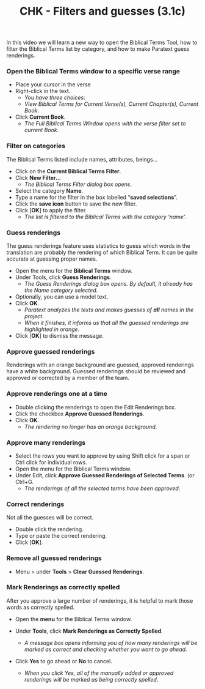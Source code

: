 ﻿---
title: CHK - Filters and guesses (3.1c)
---
In this video we will learn a new way to open the Biblical Terms Tool, how to filter the Biblical Terms list by category, and how to make Paratext guess renderings.

### Open the Biblical Terms window to a specific verse range

-  Place your cursor in the verse
-  Right-click in the text.
    -  *You have three choices*:
    -  *View Biblical Terms for Current Verse(s), Current Chapter(s), Current Book*.
-  Click **Current Book**.
    -  *The Full Biblical Terms Window opens with the verse filter set to current Book*.

### Filter on categories

The Biblical Terms listed include names, attributes, beings…

-  Click on the **Current Biblical Terms Filter**.
-  Click **New Filter…**  
    -  *The Biblical Terms Filter dialog box opens*.
-  Select the category **Name**.
-  Type a name for the filter in the box labelled “**saved selections**”.
-  Click the **save icon** button to save the new filter.
-  Click [**OK**] to apply the filter.  
    -  *The list is filtered to the Biblical Terms with the category ‘name’*.

### Guess renderings

The guess renderings feature uses statistics to guess which words in the translation are probably the rendering of which Biblical Term. It can be quite accurate at guessing proper names.

-  Open the menu for the **Biblical Terms** window.
-  Under Tools, click **Guess Renderings**.  
    -  *The Guess Renderings dialog box opens. By default, it already has the Name category selected*.
-  Optionally, you can use a model text.
-  Click **OK**.
    -  *Paratext analyzes the texts and makes guesses of **all** names in the project*.  
    -  *When it finishes, it informs us that all the guessed renderings are highlighted in orange*.
-  Click [**OK**] to dismiss the message.

### Approve guessed renderings

Renderings with an orange background are guessed, approved renderings have a white background. Guessed renderings should be reviewed and approved or corrected by a member of the team.

### Approve renderings one at a time

-  Double clicking the renderings to open the Edit Renderings box.
-  Click the checkbox **Approve Guessed Renderings**.
-  Click **OK**.
    -  *The rendering no longer has an orange background*.

### Approve many renderings

-  Select the rows you want to approve by using Shift click for a span or Ctrl click for individual rows.
-  Open the menu for the Biblical Terms window.
-  Under Edit, click **Approve Guessed Renderings of Selected Terms**. (or Ctrl+G.
    -  *The renderings of all the selected terms have been approved*.

### Correct renderings

Not all the guesses will be correct.

-  Double click the rendering.
-  Type or paste the correct rendering.
-  Click [**OK**].

### Remove all guessed renderings

-  Menu \> under **Tools** \> **Clear Guessed Renderings**.

### Mark Renderings as correctly spelled

After you approve a large number of renderings, it is helpful to mark those words as correctly spelled.

-  Open the **menu** for the Biblical Terms window.
-  Under **Tools**, click **Mark Renderings as Correctly Spelled**.
    -  *A message box opens informing you of how many renderings will be marked as correct and checking whether you want to go ahead*.

-  Click **Yes** to go ahead or **No** to cancel.
    -  *When you click Yes, all of the manually added or approved renderings will be marked as being correctly spelled*.
